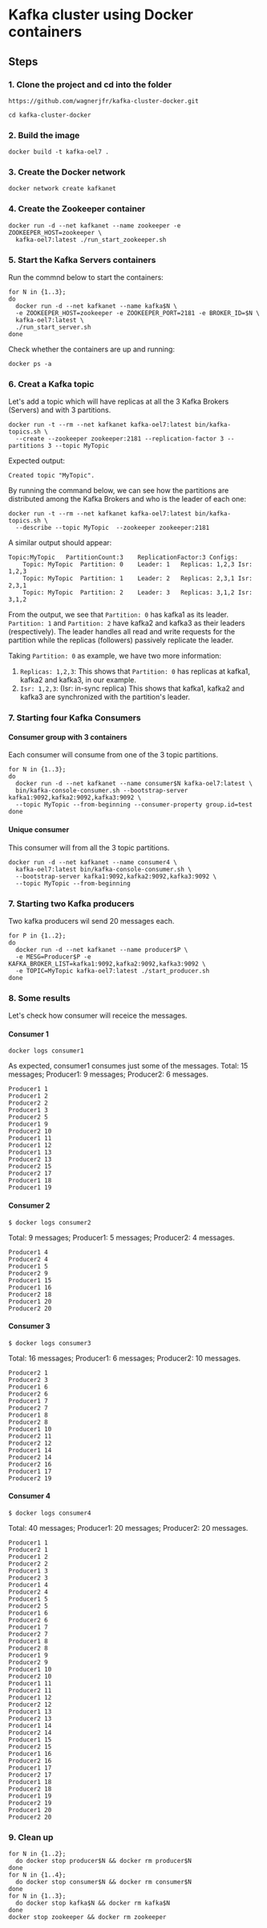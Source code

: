 # Kafka cluster using Docker containers

## Steps
### 1. Clone the project and cd into the folder
```
https://github.com/wagnerjfr/kafka-cluster-docker.git

cd kafka-cluster-docker
```
### 2. Build the image
```
docker build -t kafka-oel7 .
```
### 3. Create the Docker network
```
docker network create kafkanet
```
### 4. Create the Zookeeper container
```
docker run -d --net kafkanet --name zookeeper -e ZOOKEEPER_HOST=zookeeper \
  kafka-oel7:latest ./run_start_zookeeper.sh
```
### 5. Start the Kafka Servers containers
Run the commnd below to start the containers:
```
for N in {1..3};
do
  docker run -d --net kafkanet --name kafka$N \
  -e ZOOKEEPER_HOST=zookeeper -e ZOOKEEPER_PORT=2181 -e BROKER_ID=$N \
  kafka-oel7:latest \
  ./run_start_server.sh
done
```
Check whether the containers are up and running:
```
docker ps -a
```
### 6. Creat a Kafka topic
Let's add a topic which will have replicas at all the 3 Kafka Brokers (Servers) and with 3 partitions.
```
docker run -t --rm --net kafkanet kafka-oel7:latest bin/kafka-topics.sh \
  --create --zookeeper zookeeper:2181 --replication-factor 3 --partitions 3 --topic MyTopic
```
Expected output:
```console
Created topic "MyTopic".
```
By running the command below, we can see how the partitions are distributed among the Kafka Brokers and who is the leader of each one:
```
docker run -t --rm --net kafkanet kafka-oel7:latest bin/kafka-topics.sh \
  --describe --topic MyTopic  --zookeeper zookeeper:2181
```
A similar output should appear:
```console
Topic:MyTopic	PartitionCount:3	ReplicationFactor:3	Configs:
	Topic: MyTopic	Partition: 0	Leader: 1	Replicas: 1,2,3	Isr: 1,2,3
	Topic: MyTopic	Partition: 1	Leader: 2	Replicas: 2,3,1	Isr: 2,3,1
	Topic: MyTopic	Partition: 2	Leader: 3	Replicas: 3,1,2	Isr: 3,1,2
```
From the output, we see that `Partition: 0` has kafka1 as its leader. `Partition: 1` and `Partition: 2` have kafka2 and kafka3 as their leaders (respectively). The leader handles all read and write requests for the partition while the replicas (followers) passively replicate the leader.

Taking `Partition: 0` as example, we have two more information:
1. `Replicas: 1,2,3`: This shows that `Partition: 0` has replicas at kafka1, kafka2 and kafka3, in our example.
2. `Isr: 1,2,3`: (Isr: in-sync replica) This shows that kafka1, kafka2 and kafka3 are synchronized with the partition's leader.

### 7. Starting four Kafka Consumers
#### Consumer group with 3 containers
Each consumer will consume from one of the 3 topic partitions.
```
for N in {1..3};
do
  docker run -d --net kafkanet --name consumer$N kafka-oel7:latest \
  bin/kafka-console-consumer.sh --bootstrap-server kafka1:9092,kafka2:9092,kafka3:9092 \
  --topic MyTopic --from-beginning --consumer-property group.id=test
done
```
#### Unique consumer
This consumer will from all the 3 topic partitions.
```
docker run -d --net kafkanet --name consumer4 \
  kafka-oel7:latest bin/kafka-console-consumer.sh \
  --bootstrap-server kafka1:9092,kafka2:9092,kafka3:9092 \
  --topic MyTopic --from-beginning
```
### 7. Starting two Kafka producers
Two kafka producers wil send 20 messages each.
```
for P in {1..2};
do
  docker run -d --net kafkanet --name producer$P \
  -e MESG=Producer$P -e KAFKA_BROKER_LIST=kafka1:9092,kafka2:9092,kafka3:9092 \
  -e TOPIC=MyTopic kafka-oel7:latest ./start_producer.sh
done
```
### 8. Some results
Let's check how consumer will receice the messages.

#### Consumer 1
`docker logs consumer1`

As expected, consumer1 consumes just some of the messages.
Total: 15 messages; Producer1: 9 messages; Producer2: 6 messages.
```console
Producer1 1
Producer1 2
Producer2 2
Producer1 3
Producer2 5
Producer1 9
Producer2 10
Producer1 11
Producer1 12
Producer1 13
Producer2 13
Producer2 15
Producer2 17
Producer1 18
Producer1 19
```
#### Consumer 2
`$ docker logs consumer2`

Total: 9 messages; Producer1: 5 messages; Producer2: 4 messages.
```console
Producer1 4
Producer2 4
Producer1 5
Producer2 9
Producer1 15
Producer1 16
Producer2 18
Producer1 20
Producer2 20
```
#### Consumer 3
`$ docker logs consumer3`

Total: 16 messages; Producer1: 6 messages; Producer2: 10 messages.
```console
Producer2 1
Producer2 3
Producer1 6
Producer2 6
Producer1 7
Producer2 7
Producer1 8
Producer2 8
Producer1 10
Producer2 11
Producer2 12
Producer1 14
Producer2 14
Producer2 16
Producer1 17
Producer2 19
```
#### Consumer 4
`$ docker logs consumer4`

Total: 40 messages; Producer1: 20 messages; Producer2: 20 messages.
```console
Producer1 1
Producer2 1
Producer1 2
Producer2 2
Producer1 3
Producer2 3
Producer1 4
Producer2 4
Producer1 5
Producer2 5
Producer1 6
Producer2 6
Producer1 7
Producer2 7
Producer1 8
Producer2 8
Producer1 9
Producer2 9
Producer1 10
Producer2 10
Producer1 11
Producer2 11
Producer1 12
Producer2 12
Producer1 13
Producer2 13
Producer1 14
Producer2 14
Producer1 15
Producer2 15
Producer1 16
Producer2 16
Producer1 17
Producer2 17
Producer1 18
Producer2 18
Producer1 19
Producer2 19
Producer1 20
Producer2 20
```
### 9. Clean up
```
for N in {1..2};
  do docker stop producer$N && docker rm producer$N 
done
for N in {1..4};
  do docker stop consumer$N && docker rm consumer$N
done
for N in {1..3};
  do docker stop kafka$N && docker rm kafka$N
done
docker stop zookeeper && docker rm zookeeper
```
